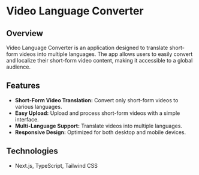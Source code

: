 
# Video Language Converter

## Overview

Video Language Converter is an application designed to translate short-form videos into multiple languages. The app allows users to easily convert and localize their short-form video content, making it accessible to a global audience.

## Features

- **Short-Form Video Translation:** Convert only short-form videos to various languages.
- **Easy Upload:** Upload and process short-form videos with a simple interface.
- **Multi-Language Support:** Translate videos into multiple languages.
- **Responsive Design:** Optimized for both desktop and mobile devices.

## Technologies

- Next.js, TypeScript, Tailwind CSS
